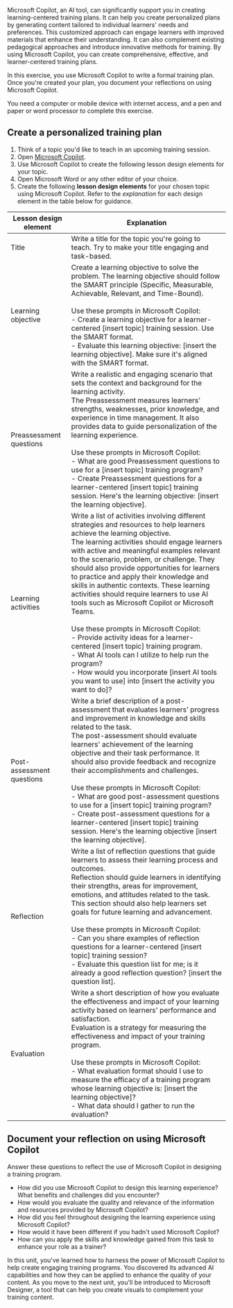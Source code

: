 Microsoft Copilot, an AI tool, can significantly support you in creating learning-centered training plans. It can help you create personalized plans by generating content tailored to individual learners' needs and preferences. This customized approach can engage learners with improved materials that enhance their understanding. It can also complement existing pedagogical approaches and introduce innovative methods for training. By using Microsoft Copilot, you can create comprehensive, effective, and learner-centered training plans.

In this exercise, you use Microsoft Copilot to write a formal training plan. Once you're created your plan, you document your reflections on using Microsoft Copilot.

You need a computer or mobile device with internet access, and a pen and paper or word processor to complete this exercise.

## Create a personalized training plan

1. Think of a topic you'd like to teach in an upcoming training session.
1. Open [Microsoft Copilot](https://copilot.microsoft.com).
1. Use Microsoft Copilot to create the following lesson design elements for your topic.
1. Open Microsoft Word or any other editor of your choice.
1. Create the following **lesson design elements** for your chosen topic using Microsoft Copilot. Refer to the *explanation* for each design element in the table below for guidance.

| Lesson design element | Explanation |
| --------------------- | ----------- |
| Title | Write a title for the topic you're going to teach. Try to make your title engaging and task-based. |
| Learning objective | Create a learning objective to solve the problem. The learning objective should follow the SMART principle (Specific, Measurable, Achievable, Relevant, and Time-Bound).<br><br>Use these prompts in Microsoft Copilot:<br>- Create a learning objective for a learner-centered [insert topic] training session. Use the SMART format.<br>- Evaluate this learning objective: [insert the learning objective]. Make sure it's aligned with the SMART format. |
| Preassessment questions | Write a realistic and engaging scenario that sets the context and background for the learning activity.<br>The Preassessment measures learners' strengths, weaknesses, prior knowledge, and experience in time management. It also provides data to guide personalization of the learning experience.<br><br>Use these prompts in Microsoft Copilot:<br>- What are good Preassessment questions to use for a [insert topic] training program?<br>- Create Preassessment questions for a learner-centered [insert topic] training session. Here's the learning objective: [insert the learning objective]. |
| Learning activities | Write a list of activities involving different strategies and resources to help learners achieve the learning objective.<br>The learning activities should engage learners with active and meaningful examples relevant to the scenario, problem, or challenge. They should also provide opportunities for learners to practice and apply their knowledge and skills in authentic contexts. These learning activities should require learners to use AI tools such as Microsoft Copilot or Microsoft Teams.<br><br>Use these prompts in Microsoft Copilot:<br>- Provide activity ideas for a learner-centered [insert topic] training program.<br>- What AI tools can I utilize to help run the program?<br>- How would you incorporate [insert AI tools you want to use] into [insert the activity you want to do]? |
| Post-assessment questions | Write a brief description of a post-assessment that evaluates learners’ progress and improvement in knowledge and skills related to the task.<br>The post-assessment should evaluate learners' achievement of the learning objective and their task performance. It should also provide feedback and recognize their accomplishments and challenges.<br><br>Use these prompts in Microsoft Copilot:<br>- What are good post-assessment questions to use for a [insert topic] training program?<br>- Create post-assessment questions for a learner-centered [insert topic] training session. Here's the learning objective [insert the learning objective]. |
| Reflection | Write a list of reflection questions that guide learners to assess their learning process and outcomes.<br>Reflection should guide learners in identifying their strengths, areas for improvement, emotions, and attitudes related to the task. This section should also help learners set goals for future learning and advancement.<br><br>Use these prompts in Microsoft Copilot:<br>- Can you share examples of reflection questions for a learner-centered [insert topic] training session?<br>- Evaluate this question list for me; is it already a good reflection question? [insert the question list]. |
| Evaluation | Write a short description of how you evaluate the effectiveness and impact of your learning activity based on learners' performance and satisfaction.<br>Evaluation is a strategy for measuring the effectiveness and impact of your training program.<br><br>Use these prompts in Microsoft Copilot:<br>- What evaluation format should I use to measure the efficacy of a training program whose learning objective is: [insert the learning objective]?<br>- What data should I gather to run the evaluation? |

## Document your reflection on using Microsoft Copilot

Answer these questions to reflect the use of Microsoft Copilot in designing a training program.

- How did you use Microsoft Copilot to design this learning experience? What benefits and challenges did you encounter?
- How would you evaluate the quality and relevance of the information and resources provided by Microsoft Copilot?
- How did you feel throughout designing the learning experience using Microsoft Copilot?
- How would it have been different if you hadn't used Microsoft Copilot?
- How can you apply the skills and knowledge gained from this task to enhance your role as a trainer?

In this unit, you've learned how to harness the power of Microsoft Copilot to help create engaging training programs. You discovered its advanced AI capabilities and how they can be applied to enhance the quality of your content. As you move to the next unit, you'll be introduced to Microsoft Designer, a tool that can help you create visuals to complement your training content.
